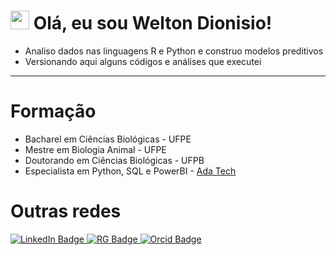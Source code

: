 <h1>
  <img src="https://media.giphy.com/media/hvRJCLFzcasrR4ia7z/giphy.gif" width="30px"/>
  Olá, eu sou Welton Dionisio!
</h1>

- Analiso dados nas linguagens R e Python e construo modelos preditivos
- Versionando aqui alguns códigos e análises que executei

<div id="badges">
  <a
  <img src="https://img.shields.io/badge/PostgreSQL-4169E1.svg?style=for-the-badge&logo=PostgreSQL&logoColor=white" alt="LinkedIn Badge"/>
  </a>
  </div>

---

<h1>Formação</h1>

- Bacharel em Ciências Biológicas - UFPE
- Mestre em Biologia Animal - UFPE
- Doutorando em Ciências Biológicas - UFPB
- Especialista em Python, SQL e PowerBI - <a href="https://letscode.com.br/python-e-dados"> Ada Tech </a>

<h1>Outras redes</h1>
<div id="badges">
  <a href="https://www.linkedin.com/in/weltondionisio/">
    <img src="https://img.shields.io/badge/LinkedIn-blue?style=for-the-badge&logo=linkedin&logoColor=white" alt="LinkedIn Badge"/>
  </a>
  <a href="https://www.researchgate.net/profile/Welton-Dionisio-Da-Silva">
    <img src="https://img.shields.io/badge/ResearchGate-00CCBB.svg?style=for-the-badge&logo=ResearchGate&logoColor=white" alt="RG Badge"/>
  </a>
  <a href="https://orcid.org/0000-0002-3847-4418">
    <img src="https://img.shields.io/badge/ORCID-A6CE39.svg?style=for-the-badge&logo=ORCID&logoColor=white" alt="Orcid Badge"/>
  </a>
</div>
<!---
weltondionisio/weltondionisio is a ✨ special ✨ repository because its `README.md` (this file) appears on your GitHub profile.
You can click the Preview link to take a look at your changes.
--->
